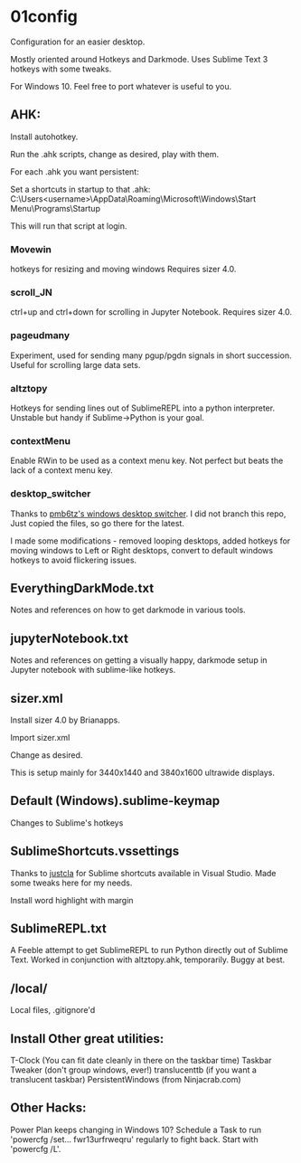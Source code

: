 # 01config
Configuration for an easier desktop.  

Mostly oriented around Hotkeys and Darkmode.  Uses Sublime Text 3 hotkeys with some tweaks.

For Windows 10.  Feel free to port whatever is useful to you.

## AHK:

Install autohotkey.

Run the .ahk scripts, change as desired, play with them.

For each .ahk you want persistent:

  Set a shortcuts in startup to that .ahk:
    C:\Users\<username>\AppData\Roaming\Microsoft\Windows\Start Menu\Programs\Startup

This will run that script at login.

### Movewin
hotkeys for resizing and moving windows Requires sizer 4.0.

### scroll_JN
ctrl+up and ctrl+down for scrolling in Jupyter Notebook.  Requires sizer 4.0.

### pageudmany
Experiment, used for sending many pgup/pgdn signals in short succession.  Useful for scrolling large data sets.

### altztopy
Hotkeys for sending lines out of SublimeREPL into a python interpreter.  Unstable but handy if Sublime->Python is your goal.

### contextMenu
Enable RWin to be used as a context menu key.  Not perfect but beats the lack of a context menu key.

### desktop_switcher
Thanks to [pmb6tz's windows desktop switcher](https://github.com/pmb6tz/windows-desktop-switcher/).  I did not branch this repo, Just copied the files, so go there for the latest.

I made some modifications - removed looping desktops, added hotkeys for moving windows to Left or Right desktops, convert to default windows hotkeys to avoid flickering issues.

## EverythingDarkMode.txt

Notes and references on how to get darkmode in various tools.

## jupyterNotebook.txt

Notes and references on getting a visually happy, darkmode setup in Jupyter notebook with sublime-like hotkeys.

## sizer.xml

Install sizer 4.0 by Brianapps.

Import sizer.xml

Change as desired.

This is setup mainly for 3440x1440 and 3840x1600 ultrawide displays.

## Default (Windows).sublime-keymap
Changes to Sublime's hotkeys

## SublimeShortcuts.vssettings
Thanks to [justcla](https://github.com/justcla/SublimeVS) for Sublime shortcuts available in Visual Studio.  Made some tweaks here for my needs.

Install word highlight with margin 

## SublimeREPL.txt
A Feeble attempt to get SublimeREPL to run Python directly out of Sublime Text.  Worked in conjunction with altztopy.ahk, temporarily.  Buggy at best.

## /local/
Local files, .gitignore'd


## Install Other great utilities:
T-Clock (You can fit date cleanly in there on the taskbar time)
Taskbar Tweaker (don't group windows, ever!)
translucenttb (if you want a translucent taskbar)
PersistentWindows (from Ninjacrab.com)

## Other Hacks:
Power Plan keeps changing in Windows 10?  Schedule a Task to run 'powercfg /set... fwr13urfrweqru' regularly to fight back.  Start with 'powercfg /L'.


